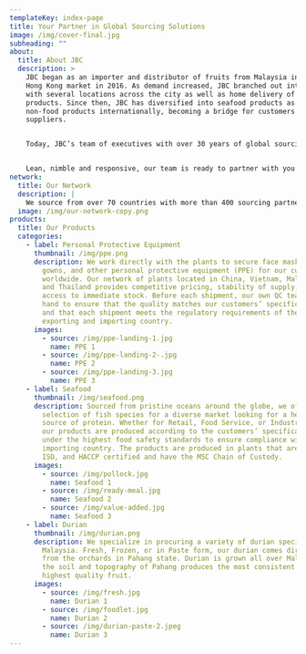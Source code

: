 ```yaml
---
templateKey: index-page
title: Your Partner in Global Sourcing Solutions
image: /img/cover-final.jpg
subheading: ""
about:
  title: About JBC
  description: >
    JBC began as an importer and distributor of fruits from Malaysia into the
    Hong Kong market in 2016. As demand increased, JBC branched out into retail
    with several locations across the city as well as home delivery of its
    products. Since then, JBC has diversified into seafood products as well as
    non-food products internationally, becoming a bridge for customers and
    suppliers. 


    Today, JBC’s team of executives with over 30 years of global sourcing and processing experience is uniquely positioned to serve the diverse needs of an international clientele in both food and non-food sectors. Each customer is unique and is focused on its own set of opportunities. With our extensive knowledge in sourcing, processing, R&D, Quality Control, and supply chain management, we work hand in hand with you to help you capitalize on, and profit from those opportunities.


    Lean, nimble and responsive, our team is ready to partner with you to help grow your business.
network:
  title: Our Network
  description: |
    We source from over 70 countries with more than 400 sourcing partners
  image: /img/our-network-copy.png
products:
  title: Our Products
  categories:
    - label: Personal Protective Equipment
      thumbnail: /img/ppe.png
      description: We work directly with the plants to secure face masks, gloves,
        gowns, and other personal protective equipment (PPE) for our customers
        worldwide. Our network of plants located in China, Vietnam, Malaysia,
        and Thailand provides competitive pricing, stability of supply, and
        access to immediate stock. Before each shipment, our own QC team is on
        hand to ensure that the quality matches our customers’ specifications
        and that each shipment meets the regulatory requirements of the
        exporting and importing country.
      images:
        - source: /img/ppe-landing-1.jpg
          name: PPE 1
        - source: /img/ppe-landing-2-.jpg
          name: PPE 2
        - source: /img/ppe-landing-3.jpg
          name: PPE 3
    - label: Seafood
      thumbnail: /img/seafood.png
      description: Sourced from pristine oceans around the globe, we offer a large
        selection of fish species for a diverse market looking for a healthy
        source of protein. Whether for Retail, Food Service, or Industrial use
        our products are produced according to the customers’ specifications and
        under the highest food safety standards to ensure compliance with the
        importing country. The products are produced in plants that are BRC,
        ISO, and HACCP certified and have the MSC Chain of Custody.
      images:
        - source: /img/pollock.jpg
          name: Seafood 1
        - source: /img/ready-meal.jpg
          name: Seafood 2
        - source: /img/value-added.jpg
          name: Seafood 3
    - label: Durian
      thumbnail: /img/durian.png
      description: We specialize in procuring a variety of durian species from
        Malaysia. Fresh, Frozen, or in Paste form, our durian comes directly
        from the orchards in Pahang state. Durian is grown all over Malaysia but
        the soil and topography of Pahang produces the most consistent and
        highest quality fruit.
      images:
        - source: /img/fresh.jpg
          name: Durian 1
        - source: /img/foodlet.jpg
          name: Durian 2
        - source: /img/durian-paste-2.jpeg
          name: Durian 3
---
```

